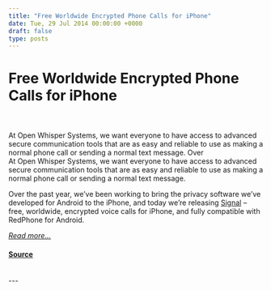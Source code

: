 ```yaml
---
title: "Free Worldwide Encrypted Phone Calls for iPhone"
date: Tue, 29 Jul 2014 00:00:00 +0000
draft: false
type: posts
---
```

# Free Worldwide Encrypted Phone Calls for iPhone

<br/>

<br/>
 At Open Whisper Systems, we want everyone to have access to advanced secure communication tools that are as easy and reliable to use as making a normal phone call or sending a normal text message. Over
<br/>
At Open Whisper Systems, we want everyone to have access to advanced secure communication tools that are as easy and reliable to use as making a normal phone call or sending a normal text message.

Over the past year, we’ve been working to bring the privacy software we’ve developed for Android to the iPhone, and today we’re releasing [Signal](https://itunes.apple.com/app/id874139669) – free, worldwide, encrypted voice calls for iPhone, and fully compatible with RedPhone for Android.

[_Read more..._](https://signal.org/blog/signal/)

#### [Source](https://signal.org/blog/signal/)

<br/>
---
